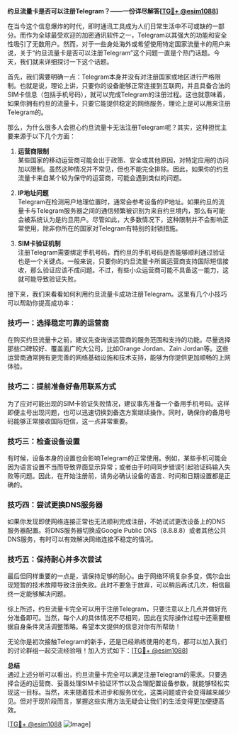 **约旦流量卡是否可以注册Telegram？——一份详尽解答[[TG💪+ @esim1088](https://t.me/s/esim1088)]**

在当今这个信息爆炸的时代，即时通讯工具成为人们日常生活中不可或缺的一部分。而作为全球最受欢迎的加密通讯软件之一，Telegram以其强大的功能和安全性吸引了无数用户。然而，对于一些身处海外或希望使用特定国家流量卡的用户来说，关于“约旦流量卡是否可以注册Telegram”这个问题一直是个热门话题。今天，我们就来详细探讨一下这个话题。

首先，我们需要明确一点：Telegram本身并没有对注册国家或地区进行严格限制。也就是说，理论上讲，只要你的设备能够正常连接到互联网，并且具备合法的SIM卡信息（包括手机号码），就可以完成Telegram的注册过程。这也就意味着，如果你拥有约旦的流量卡，只要它能提供稳定的网络服务，理论上是可以用来注册Telegram的。

那么，为什么很多人会担心约旦流量卡无法注册Telegram呢？其实，这种担忧主要来源于以下几个方面：

1. **运营商限制**  
   某些国家的移动运营商可能会出于政策、安全或其他原因，对特定应用的访问加以限制。虽然这种情况并不常见，但也不能完全排除。因此，如果你的约旦流量卡来自某个较为保守的运营商，可能会遇到类似的问题。

2. **IP地址问题**  
   Telegram在检测用户地理位置时，通常会参考设备的IP地址。如果约旦的流量卡与Telegram服务器之间的通信频繁被识别为来自约旦境内，那么有可能会被系统认为是约旦用户。尽管如此，大多数情况下，这种限制并不会影响正常使用，除非你所在的国家对Telegram有特别的封锁措施。

3. **SIM卡验证机制**  
   注册Telegram需要绑定手机号码，而约旦的手机号码是否能够顺利通过验证也是一个关键点。一般来说，只要你的约旦流量卡所属运营商支持国际短信接收，那么验证应该不成问题。不过，有些小众运营商可能不具备这一能力，这就可能导致验证失败。

接下来，我们来看看如何利用约旦流量卡成功注册Telegram。这里有几个小技巧可以帮助你提高成功率：

### 技巧一：选择稳定可靠的运营商
在购买约旦流量卡之前，建议先查询该运营商的服务范围和支持的功能。尽量选择那些口碑较好、覆盖面广的大公司，比如Orange Jordan、Zain Jordan等。这些运营商通常拥有更完善的网络基础设施和技术支持，能够为你提供更加顺畅的上网体验。

### 技巧二：提前准备好备用联系方式
为了应对可能出现的SIM卡验证失败情况，建议事先准备一个备用手机号码。这样即便主号出现问题，也可以迅速切换到备选方案继续操作。同时，确保你的备用号码能够正常接收国际短信，这一点非常重要。

### 技巧三：检查设备设置
有时候，设备本身的设置也会影响Telegram的正常使用。例如，某些手机可能会因为语言设置不当而导致界面显示异常；或者由于时间同步错误引起验证码输入失败等问题。因此，在开始注册前，请务必确认设备的语言、时间和日期设置都是正确的。

### 技巧四：尝试更换DNS服务器
如果你发现即使网络连接正常也无法顺利完成注册，不妨试试更改设备上的DNS服务器配置。将DNS服务器切换成Google Public DNS（8.8.8.8）或者其他公共DNS服务，有时可以有效解决网络连接不稳定的情况。

### 技巧五：保持耐心并多次尝试
最后但同样重要的一点是，请保持足够的耐心。由于网络环境复杂多变，偶尔会出现短暂的技术故障导致注册失败。此时不要急于放弃，可以稍后再试几次，相信最终一定能够解决问题。

综上所述，约旦流量卡完全可以用于注册Telegram，只要注意以上几点并做好充分准备即可。当然，每个人的具体情况不尽相同，因此在实际操作过程中还需要根据自身条件灵活调整策略。希望本文提供的信息对你有所帮助！

无论你是初次接触Telegram的新手，还是已经熟练使用的老鸟，都可以加入我们的讨论群组一起交流经验哦！加入方式如下：[[TG💪+ @esim1088](https://t.me/s/esim1088)]  

**总结**  
通过上述分析可以看出，约旦流量卡完全可以满足注册Telegram的需求。只要选择合适的运营商、妥善处理SIM卡验证环节以及合理配置设备参数，就能够轻松实现这一目标。当然，未来随着技术进步和服务优化，这类问题或许会变得越来越少见。但对于现阶段而言，掌握这些实用方法无疑会让我们的生活变得更加便捷高效。

[[TG💪+ @esim1088](https://t.me/s/esim1088) ![Image](https://i.postimg.cc/4NQfJmqS/Snipaste-2025-05-13-00-14-12.png)]